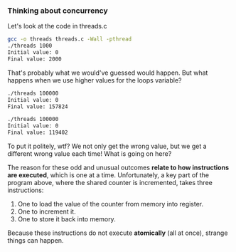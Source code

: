 ### Thinking about concurrency

Let's look at the code in threads.c

```bash
gcc -o threads threads.c -Wall -pthread
./threads 1000                                               
Initial value: 0
Final value: 2000
```

That's probably what we would've guessed would happen. But what happens when we use higher values for the loops variable?

```bash
./threads 100000                                               
Initial value: 0
Final value: 157824

./threads 100000                                               
Initial value: 0
Final value: 119402
```

To put it politely, wtf? We not only get the wrong value, but we get a different wrong value each time! What is going on here?

The reason for these odd and unusual outcomes **relate to how instructions are executed**, which is one at a time.  Unfortunately, a key part of the program above, where the shared counter is incremented, takes three instructions:

1. One to load the value of the counter from memory into register.
2. One to increment it.
3. One to store it back into memory.

Because these instructions do not execute **atomically** (all at once), strange things can happen. 
